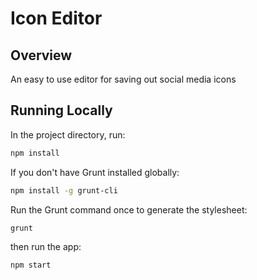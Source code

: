 # Icon Editor

## Overview
An easy to use editor for saving out social media icons

## Running Locally
In the project directory, run:
```bash
npm install
```
If you don't have Grunt installed globally:
```bash
npm install -g grunt-cli
```
Run the Grunt command once to generate the stylesheet:
```bash
grunt
```
then run the app:
```bash
npm start
```
